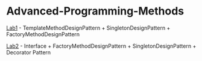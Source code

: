 # Advanced-Programming-Methods

[Lab1](https://github.com/StefanButacu/Advanced-Programming-Methods-Lab1) - TemplateMethodDesignPattern + SingletonDesignPattern + FactoryMethodDesignPattern

[Lab2](https://github.com/StefanButacu/Advanced-Programming-Methods-Lab2) - Interface + FactoryMethodDesignPattern + SingletonDesignPattern + Decorator Pattern

